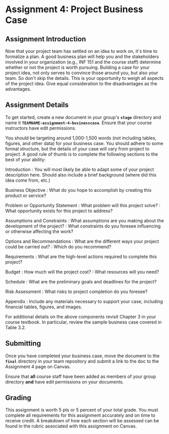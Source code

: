 Assignment 4: Project Business Case 
==========================

## Assignment Introduction

Now that your project team has settled on an idea to work on, it's time to formalize a plan. A good business plan will help you and the stakeholders involved in your organization (e.g., INF 151 and the course staff) determine whether or not the project is worth pursuing. Building a case for your project idea, not only serves to convince those around you, but also your team. So don't skip the details. This is your opportunity to weigh all aspects of the project idea. Give equal consideration to the disadvantages as the advantages.

## Assignment Details

To get started, create a new document in your group's **`stage`** directory and name it **`TEAMNAME-assignment-4-businesscase`**. Ensure that your course instructors have edit permissions. 

You should be targeting around 1,000-1,500 words (not including tables, figures, and other data) for your business case. You should adhere to some formal structure, but the details of your case will vary from project to project. A good rule of thumb is to complete the following sections to the best of your ability:

Introduction
: You will most likely be able to adapt some of your project description here. Should also include a brief background (where did this idea come from, etc.)

Business Objective
: What do you hope to accomplish by creating this product or service?

Problem or Opportunity Statement
: What problem will this project solve?
: What opportunity exists for this project to address?

Assumptions and Constraints
: What assumptions are you making about the development of the project?
: What constraints do you foresee influencing or otherwise affecting the work?

Options and Recommendations
: What are the different ways your project could be carried out?
: Which do you recommend?

Requirements
: What are the high-level actions required to complete this project?

Budget
: How much will the project cost?
: What resources will you need?

Schedule
: What are the preliminary goals and deadlines for the project?

Risk Assessment
: What risks to project completion do you foresee?

Appendix
: Include any materials necessary to support your case, including financial tables, figures, and images.

For additional details on the above components revisit Chapter 3 in your course textbook. In particular, review the sample business case covered in Table 3.2.

## Submitting 

Once you have completed your business case, move the document to the **`final`** directory in your team repository and submit a link to the doc to the Assignment 4 page on Canvas.

Ensure that **all** course staff have been added as members of your group directory **and** have edit permissions on your documents.

## Grading

This assignment is worth 5 pts or 5 percent of your total grade. You must complete all requirements for this assignment accurately and on time to receive credit. A breakdown of how each section will be assessed can be found in the rubric associated with this assignment on Canvas.

 
